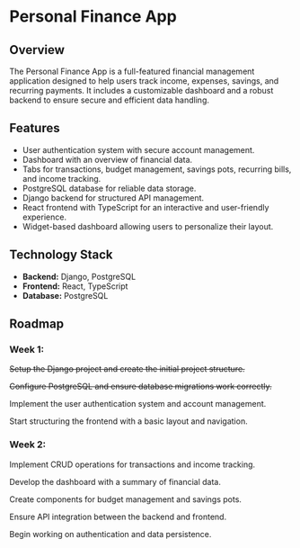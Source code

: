 # Personal Finance App

## Overview
The Personal Finance App is a full-featured financial management application designed to help users track income, expenses, savings, and recurring payments. It includes a customizable dashboard and a robust backend to ensure secure and efficient data handling.

## Features
- User authentication system with secure account management.
- Dashboard with an overview of financial data.
- Tabs for transactions, budget management, savings pots, recurring bills, and income tracking.
- PostgreSQL database for reliable data storage.
- Django backend for structured API management.
- React frontend with TypeScript for an interactive and user-friendly experience.
- Widget-based dashboard allowing users to personalize their layout.

## Technology Stack
- **Backend:** Django, PostgreSQL
- **Frontend:** React, TypeScript
- **Database:** PostgreSQL


## Roadmap

### Week 1:

~~Setup the Django project and create the initial project structure.~~

~~Configure PostgreSQL and ensure database migrations work correctly.~~

Implement the user authentication system and account management.

Start structuring the frontend with a basic layout and navigation.

### Week 2:

Implement CRUD operations for transactions and income tracking.

Develop the dashboard with a summary of financial data.

Create components for budget management and savings pots.

Ensure API integration between the backend and frontend.

Begin working on authentication and data persistence.